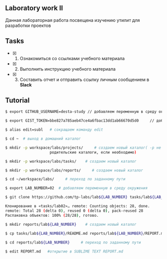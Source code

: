 ## Laboratory work II

Данная лабораторная работа посвещена изучению утилит для разработки проектов

## Tasks

- [x] 1. Ознакомиться со ссылками учебного материала
- [x] 2. Выполнить инструкцию учебного материала
- [x] 3. Составить отчет и отправить ссылку личным сообщением в **Slack**

## Tutorial
 
 ```bash
$ export GITHUB_USERNAME=desta-study // добавляем переменную в среду окружения 

$ export GIST_TOKEN=bbe827a785aeb47ce4a6fbac13dd1ab66670d5d0     // добавляем переменную в среду окружения

$ alias edit=subl   # сокращаем команду edit
```

```bash
$ cd ~  # выход в домашний каталог 

$ mkdir -p workspace/labs/projects/     # создаем новый каталог( -р не выдает ошибок, если существует, создает
                    родительские каталоги, если необходимо)

$ mkdir -p workspace/labs/tasks/    # создаем новый каталог

$ mkdir -p workspace/labs/reports/     # создаем новый каталог

$ cd ~/workspace/labs/     # переход по заданному пути

$ export LAB_NUMBER=02  # добавляем переменную в среду окружения 

$ git clone https://github.com/tp-labs/lab${LAB_NUMBER} tasks/lab${LAB_NUMBER}    # создаем новую директорию, переходим внутрь и создаем пустой репозиторий, затем добавляем новый удалённый репозиторий для указанного URL, обновляем рабочую директорию до последнего коммита

Клонирование в «tasks/lab02»… remote: Counting objects: 28, done.
remote: Total 28 (delta 0), reused 0 (delta 0), pack-reused 28 
Распаковка объектов: 100% (28/28), готово.

$ mkdir reports/lab${LAB_NUMBER}    # создаем новый каталог

$ cp tasks/lab${LAB_NUMBER}/README.md reports/lab${LAB_NUMBER}/REPORT.md    # переход по заданному пути
     
$ cd reports/lab${LAB_NUMBER}     # переход по заданному пути

$ edit REPORT.md   #открытие в SUBLIME TEXT REPORT.md
```
